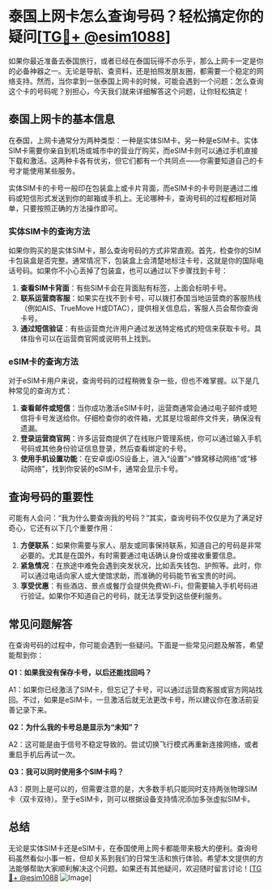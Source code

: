 # 泰国上网卡怎么查询号码？轻松搞定你的疑问[[TG💪+ @esim1088](https://t.me/s/esim1088)]

如果你最近准备去泰国旅行，或者已经在泰国玩得不亦乐乎，那么上网卡一定是你的必备神器之一。无论是导航、查资料，还是拍照发朋友圈，都需要一个稳定的网络支持。然而，当你拿到一张泰国上网卡的时候，可能会遇到一个问题：怎么查询这个卡的号码呢？别担心，今天我们就来详细解答这个问题，让你轻松搞定！

## 泰国上网卡的基本信息

在泰国，上网卡通常分为两种类型：一种是实体SIM卡，另一种是eSIM卡。实体SIM卡需要你亲自到机场或城市中的营业厅购买，而eSIM卡则可以通过手机直接下载和激活。这两种卡各有优劣，但它们都有一个共同点——你需要知道自己的卡号才能使用某些服务。

实体SIM卡的卡号一般印在包装盒上或卡片背面，而eSIM卡的卡号则是通过二维码或短信形式发送到你的邮箱或手机上。无论哪种卡，查询号码的过程都相对简单，只要按照正确的方法操作即可。

### 实体SIM卡的查询方法

如果你购买的是实体SIM卡，那么查询号码的方式非常直观。首先，检查你的SIM卡包装盒是否完整。通常情况下，包装盒上会清楚地标注卡号，这就是你的国际电话号码。如果你不小心丢掉了包装盒，也可以通过以下步骤找到卡号：

1. **查看SIM卡背面**：有些SIM卡会在背面贴有标签，上面会标明卡号。
2. **联系运营商客服**：如果实在找不到卡号，可以拨打泰国当地运营商的客服热线（例如AIS、TrueMove H或DTAC），提供相关信息后，客服人员会帮你查询卡号。
3. **通过短信验证**：有些运营商允许用户通过发送特定格式的短信来获取卡号。具体指令可以在运营商官网或说明书上找到。

### eSIM卡的查询方法

对于eSIM卡用户来说，查询号码的过程稍微复杂一些，但也不难掌握。以下是几种常见的查询方式：

1. **查看邮件或短信**：当你成功激活eSIM卡时，运营商通常会通过电子邮件或短信将卡号发送给你。仔细检查你的收件箱，尤其是垃圾邮件文件夹，确保没有遗漏。
2. **登录运营商官网**：许多运营商提供了在线账户管理系统，你可以通过输入手机号码或其他身份验证信息登录，然后查看绑定的卡号。
3. **使用手机设置功能**：在安卓或iOS设备上，进入“设置”>“蜂窝移动网络”或“移动网络”，找到你安装的eSIM卡，通常会显示卡号。

## 查询号码的重要性

可能有人会问：“我为什么要查询我的号码？”其实，查询号码不仅仅是为了满足好奇心，它还有以下几个重要作用：

1. **方便联系**：如果你需要与家人、朋友或同事保持联系，知道自己的号码是非常必要的。尤其是在国外，有时需要通过电话确认身份或接收重要信息。
2. **紧急情况**：在旅途中难免会遇到突发状况，比如丢失钱包、护照等。此时，你可以通过电话向家人或大使馆求助，而准确的号码能节省宝贵的时间。
3. **享受优惠**：有些酒店、景点或餐厅会提供免费Wi-Fi，但需要输入手机号码进行验证。如果你不知道自己的号码，就无法享受到这些便利服务。

## 常见问题解答

在查询号码的过程中，你可能会遇到一些疑问。下面是一些常见问题及解答，希望能帮到你：

**Q1：如果我没有保存卡号，以后还能找回吗？**

A1：如果你已经激活了SIM卡，但忘记了卡号，可以通过运营商客服或官方网站找回。不过，如果是eSIM卡，一旦激活后就无法更改卡号，所以建议你在激活前妥善记录下来。

**Q2：为什么我的卡号总是显示为“未知”？**

A2：这可能是由于信号不稳定导致的。尝试切换飞行模式再重新连接网络，或者重启手机后再试一次。

**Q3：我可以同时使用多个SIM卡吗？**

A3：原则上是可以的，但需要注意的是，大多数手机只能同时支持两张物理SIM卡（双卡双待）。至于eSIM卡，则可以根据设备支持情况添加多张虚拟SIM卡。

## 总结

无论是实体SIM卡还是eSIM卡，在泰国使用上网卡都能带来极大的便利。查询号码虽然看似小事一桩，但却关系到我们的日常生活和旅行体验。希望本文提供的方法能够帮助大家顺利解决这个问题。如果还有其他疑问，欢迎随时留言讨论！[[TG💪+ @esim1088](https://t.me/s/esim1088) ![Image](https://i.postimg.cc/4NQfJmqS/Snipaste-2025-05-13-00-14-12.png)]